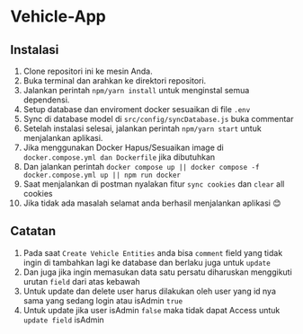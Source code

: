 # Vehicle-App

## Instalasi

1. Clone repositori ini ke mesin Anda.
2. Buka terminal dan arahkan ke direktori repositori.
3. Jalankan perintah `npm/yarn install` untuk menginstal semua dependensi.
4. Setup database dan enviroment docker sesuaikan di file `.env`
5. Sync di database model di `src/config/syncDatabase.js` buka commentar
6. Setelah instalasi selesai, jalankan perintah `npm/yarn start` untuk menjalankan aplikasi.
8. Jika menggunakan Docker Hapus/Sesuaikan image di `docker.compose.yml dan Dockerfile` jika dibutuhkan
9. Dan jalankan perintah `docker compose up || docker compose -f docker.compose.yml up || npm run docker`
10. Saat menjalankan di postman nyalakan fitur `sync cookies` dan `clear` all cookies 
11. Jika tidak ada masalah selamat anda berhasil menjalankan aplikasi 😊

## Catatan
1. Pada saat `Create Vehicle Entities` anda bisa `comment` field yang tidak ingin di tambahkan lagi ke database dan berlaku juga untuk `update`
2. Dan juga jika ingin memasukan data satu persatu diharuskan menggikuti urutan `field` dari atas kebawah
3. Untuk update dan delete user harus dilakukan oleh user yang id nya sama yang sedang login atau isAdmin `true`
4. Untuk update jika user isAdmin `false` maka tidak dapat Access untuk `update field` isAdmin


